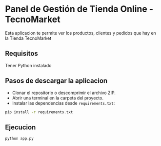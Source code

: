 # Panel de Gestión de Tienda Online - TecnoMarket

Esta aplicacion te permite ver los productos, clientes y pedidos que hay en la Tienda TecnoMarket

## Requisitos

Tener Python instalado

## Pasos de descargar la aplicacion

- Clonar el repositorio o descomprimir el archivo ZIP.
- Abrir una terminal en la carpeta del proyecto.
- Instalar las dependencias desde `requirements.txt`:

```bash
pip install -r requirements.txt
```


## Ejecucion

```bash
python app.py
```

